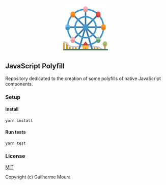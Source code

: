 <p align="center">
  <img
    style="object: contain; height: 150px"
    src="https://raw.githubusercontent.com/glhrmoura/js-polyfill/master/src/images/logo.png"
  />
</p>

## JavaScript Polyfill

Repository dedicated to the creation of some polyfills of native JavaScript components.

### Setup

#### Install

```
yarn install
```

#### Run tests

```
yarn test
```

### License

[MIT](https://github.com/glhrmoura/js-polyfill/blob/master/LICENSE)

Copyright (c) Guilherme Moura
